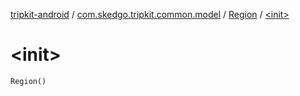 [tripkit-android](../../index.md) / [com.skedgo.tripkit.common.model](../index.md) / [Region](index.md) / [&lt;init&gt;](./-init-.md)

# &lt;init&gt;

`Region()`